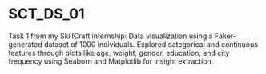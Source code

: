 # SCT_DS_01
Task 1 from my SkillCraft internship: Data visualization using a Faker-generated dataset of 1000 individuals. Explored categorical and continuous features through plots like age, weight, gender, education, and city frequency using Seaborn and Matplotlib for insight extraction.
